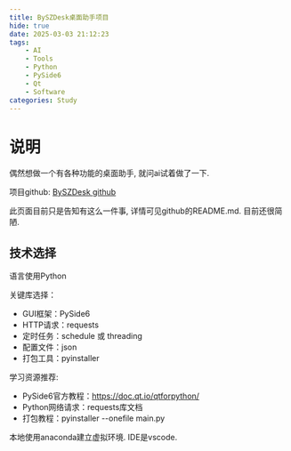 ```yaml
---
title: BySZDesk桌面助手项目
hide: true
date: 2025-03-03 21:12:23
tags:
    - AI
    - Tools
    - Python
    - PySide6
    - Qt
    - Software
categories: Study
---
```


# 说明

偶然想做一个有各种功能的桌面助手, 就问ai试着做了一下.

项目github: [BySZDesk github](https://github.com/bystreamzhang/BySZDesk)

此页面目前只是告知有这么一件事, 详情可见github的README.md. 目前还很简陋.

## 技术选择

语言使用Python

关键库选择：

- GUI框架：PySide6
- HTTP请求：requests
- 定时任务：schedule 或 threading
- 配置文件：json
- 打包工具：pyinstaller

学习资源推荐:

- PySide6官方教程：<https://doc.qt.io/qtforpython/>
- Python网络请求：requests库文档
- 打包教程：pyinstaller --onefile main.py

本地使用anaconda建立虚拟环境. IDE是vscode.
